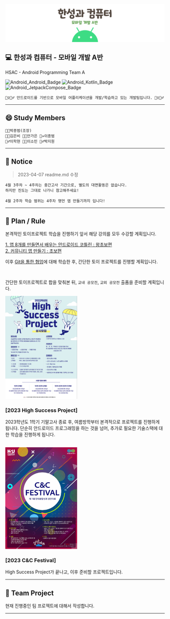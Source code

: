 ![Title](readme.img/img.hsac.mobile.png)

## **💻 한성과 컴퓨터 - 모바일 개발 A반**
HSAC - Android Programming Team A

  ![Android_Android_Badge](https://img.shields.io/badge/Android-3DDC84?style=for-the-badge&logo=Android&logoColor=white)
  ![Android_Kotlin_Badge](https://img.shields.io/badge/Kotlin-7F52FF?style=for-the-badge&logo=Kotlin&logoColor=white)
  ![Android_JetpackCompose_Badge](https://img.shields.io/badge/JetPack_Compose-4285F4?style=for-the-badge&logo=JetpackCompose&logoColor=white)

    🤹‍♀️🤹‍♂️ 안드로이드를 기반으로 모바일 어플리케이션을 개발/학습하고 있는 개발팀입니다. 🤹‍♀️🤹‍♂️

---

## **😄 Study Members**

    👨‍🔧박종범(조장) 
    👩‍🌾김은비 👩‍🎨안가은 👨‍✈️이종범
    🕵️‍♂️이학현 👩‍🚒이소민 🧙‍♂️박지원

---
 ## **📢 Notice**
> 2023-04-07 readme.md 수정


    4월 3주차 ~ 4주차는 중간고사 기간으로, 별도의 대면활동은 없습니다.
    하지만 진도는 그대로 나가니 참고해주세요!

    4월 2주차 학습 범위는 4주차 명언 앱 만들기까지 입니다!

---

## **📖 Plan / Rule**

본격적인 토이프로젝트 학습을 진행하기 앞서 해당 강의를 모두 수강할 계획입니다.

[1. 앱 8개를 만들면서 배우는 안드로이드 코틀린 : 왕초보편](https://inf.run/kVea)\
[2. 커뮤니티 앱 만들기 : 초보편](https://inf.run/ibSz)

이후 [Git을 통한 협업](https://youtu.be/1I3hMwQU6GU)에 대해 학습한 후, 간단한 토이 프로젝트를 진행할 계획입니다.

</br>

간단한 토이프로젝트로 합을 맞춰본 뒤, `교내 공모전`, `교외 공모전` 출품을 준비할 계획입니다.

<img src="readme.img/img.hsac.notice1.PNG" width="45%">

### [2023 High Success Project]

2023학년도 1학기 기말고사 종료 후, 여름방학부터 본격적으로 프로젝트를 진행하게 됩니다. 단순히 안드로이드 프로그래밍을 하는 것을 넘어, 추가로 필요한 기술스택에 대한 학습을 진행하게 됩니다.

</br>

<img src="readme.img/img.hsac.cncfestival.jpg" width="45%">


### [2023 C&C Festival]

High Success Project가 끝나고, 이후 준비할 프로젝트입니다.

---

## 🚩 Team Project
현재 진행중인 팀 프로젝트에 대해서 작성합니다.

---